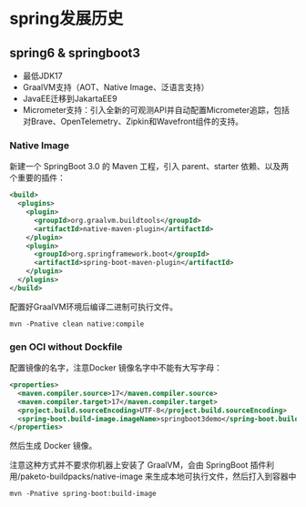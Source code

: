 # spring发展历史

## spring6 & springboot3

* 最低JDK17
* GraalVM支持（AOT、Native Image、泛语言支持）
* JavaEE迁移到JakartaEE9
* Micrometer支持：引入全新的可观测API并自动配置Micrometer追踪，包括对Brave、OpenTelemetry、Zipkin和Wavefront组件的支持。

### Native Image

新建一个 SpringBoot 3.0 的 Maven 工程，引入 parent、starter 依赖、以及两个重要的插件：

```pom.xml
<build>
  <plugins>
    <plugin>
      <groupId>org.graalvm.buildtools</groupId>
      <artifactId>native-maven-plugin</artifactId>
    </plugin>
    <plugin>
      <groupId>org.springframework.boot</groupId>
      <artifactId>spring-boot-maven-plugin</artifactId>
    </plugin>
  </plugins>
</build>
```

配置好GraalVM环境后编译二进制可执行文件。

```shell
mvn -Pnative clean native:compile
```

### gen OCI without Dockfile

配置镜像的名字，注意Docker 镜像名字中不能有大写字母：

```pom.xml
<properties>
  <maven.compiler.source>17</maven.compiler.source>
  <maven.compiler.target>17</maven.compiler.target>
  <project.build.sourceEncoding>UTF-8</project.build.sourceEncoding>
  <spring-boot.build-image.imageName>springboot3demo</spring-boot.build-image.imageName>
</properties>
```

然后生成 Docker 镜像。

注意这种方式并不要求你机器上安装了 GraalVM，会由 SpringBoot 插件利用/paketo-buildpacks/native-image 来生成本地可执行文件，然后打入到容器中

```shell
mvn -Pnative spring-boot:build-image
```
